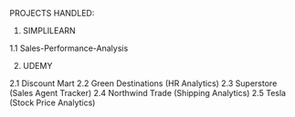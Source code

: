 PROJECTS HANDLED:

1. SIMPLILEARN

 1.1 Sales-Performance-Analysis
 
2. UDEMY

 2.1 Discount Mart
 2.2 Green Destinations (HR Analytics)
 2.3 Superstore (Sales Agent Tracker)
 2.4 Northwind Trade (Shipping Analytics)
 2.5 Tesla (Stock Price Analytics)
